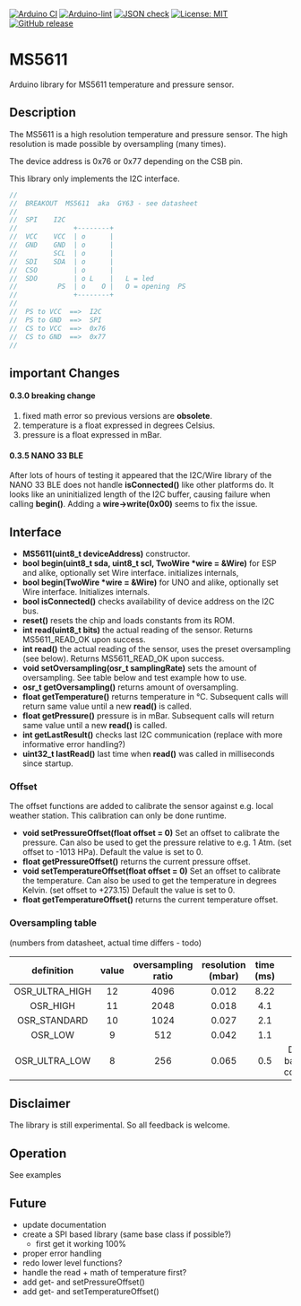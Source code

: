 
[![Arduino CI](https://github.com/RobTillaart/MS5611/workflows/Arduino%20CI/badge.svg)](https://github.com/marketplace/actions/arduino_ci)
[![Arduino-lint](https://github.com/RobTillaart/MS5611/actions/workflows/arduino-lint.yml/badge.svg)](https://github.com/RobTillaart/MS5611/actions/workflows/arduino-lint.yml)
[![JSON check](https://github.com/RobTillaart/MS5611/actions/workflows/jsoncheck.yml/badge.svg)](https://github.com/RobTillaart/MS5611/actions/workflows/jsoncheck.yml)
[![License: MIT](https://img.shields.io/badge/license-MIT-green.svg)](https://github.com/RobTillaart/MS5611/blob/master/LICENSE)
[![GitHub release](https://img.shields.io/github/release/RobTillaart/MS5611.svg?maxAge=3600)](https://github.com/RobTillaart/MS5611/releases)


# MS5611

Arduino library for MS5611 temperature and pressure sensor.


## Description

The MS5611 is a high resolution temperature and pressure sensor.
The high resolution is made possible by oversampling (many times).

The device address is 0x76 or 0x77 depending on the CSB pin.

This library only implements the I2C interface. 

```cpp
//
//  BREAKOUT  MS5611  aka  GY63 - see datasheet
//
//  SPI    I2C
//              +--------+
//  VCC    VCC  | o      |
//  GND    GND  | o      |
//         SCL  | o      |
//  SDI    SDA  | o      |
//  CSO         | o      |
//  SDO         | o L    |   L = led
//          PS  | o    O |   O = opening  PS
//              +--------+
//
//  PS to VCC  ==>  I2C
//  PS to GND  ==>  SPI
//  CS to VCC  ==>  0x76
//  CS to GND  ==>  0x77
//
```

## important Changes

#### 0.3.0 breaking change

1. fixed math error so previous versions are **obsolete**.
2. temperature is a float expressed in degrees Celsius.
3. pressure is a float expressed in mBar.


#### 0.3.5 NANO 33 BLE

After lots of hours of testing it appeared that the I2C/Wire library of the NANO 33 BLE
does not handle **isConnected()** like other platforms do. 
It looks like an uninitialized length of the I2C buffer, causing failure when calling **begin()**.
Adding a **wire->write(0x00)** seems to fix the issue.


## Interface

- **MS5611(uint8_t deviceAddress)** constructor.
- **bool begin(uint8_t sda, uint8_t scl, TwoWire \*wire = &Wire)** for ESP and alike, optionally set Wire interface. initializes internals, 
- **bool begin(TwoWire \*wire = &Wire)** for UNO and alike, optionally set Wire interface. Initializes internals.
- **bool isConnected()** checks availability of device address on the I2C bus.
- **reset()** resets the chip and loads constants from its ROM.
- **int read(uint8_t bits)** the actual reading of the sensor. Returns MS5611_READ_OK upon success.
- **int read()** the actual reading of the sensor, uses the preset oversampling (see below). Returns MS5611_READ_OK upon success.
- **void setOversampling(osr_t samplingRate)** sets the amount of oversampling. 
See table below and test example how to use.
- **osr_t getOversampling()** returns amount of oversampling.
- **float getTemperature()** returns temperature in °C. Subsequent calls will return same value until a new **read()** is called.
- **float getPressure()** pressure is in mBar. Subsequent calls will return same value until a new **read()** is called.
- **int getLastResult()** checks last I2C communication (replace with more informative error handling?)
- **uint32_t lastRead()** last time when **read()** was called in milliseconds since startup.


### Offset

The offset functions are added to calibrate the sensor against e.g. local weather station. This calibration can only be done runtime.

- **void setPressureOffset(float offset = 0)** Set an offset to calibrate the pressure. 
Can also be used to get the pressure relative to e.g. 1 Atm. (set offset to -1013 HPa).
Default the value is set to 0.
- **float getPressureOffset()** returns the current pressure offset.
- **void setTemperatureOffset(float offset = 0)** Set an offset to calibrate the temperature. 
Can also be used to get the temperature in degrees Kelvin. (set offset to +273.15)
Default the value is set to 0.
- **float getTemperatureOffset()** returns the current temperature offset.


### Oversampling table

(numbers from datasheet, actual time differs - todo)

| definition     | value | oversampling ratio | resolution (mbar) | time (ms) | notes |
|:--------------:|:-----:|:------------------:|:----------------:|:---------:|:------:|
| OSR_ULTRA_HIGH |  12   |        4096        |      0.012       |   8.22    |
| OSR_HIGH       |  11   |        2048        |      0.018       |   4.1     |
| OSR_STANDARD   |  10   |        1024        |      0.027       |   2.1     |
| OSR_LOW        |  9    |        512         |      0.042       |   1.1     |
| OSR_ULTRA_LOW  |  8    |        256         |      0.065       |   0.5     | Default = backwards compatible


## Disclaimer

The library is still experimental. So all feedback is welcome.


## Operation

See examples


## Future

- update documentation
- create a SPI based library (same base class if possible?)
  - first get it working 100%
- proper error handling
- redo lower level functions?
- handle the read + math of temperature first? 
- add get- and setPressureOffset()
- add get- and setTemperatureOffset()

